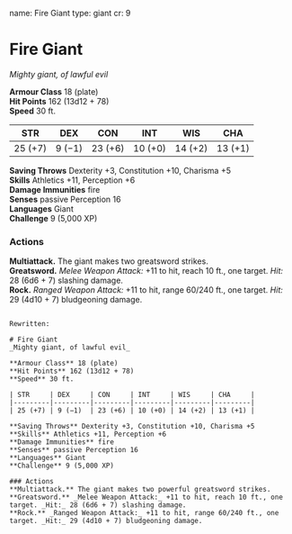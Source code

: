 name: Fire Giant
type: giant
cr: 9

# Fire Giant 
_Mighty giant, of lawful evil_

**Armour Class** 18 (plate)    
**Hit Points** 162 (13d12 + 78)    
**Speed** 30 ft. 

| STR     | DEX     | CON     | INT     | WIS     | CHA     |
|---------|---------|---------|---------|---------|---------|
| 25 (+7) | 9 (−1)  | 23 (+6) | 10 (+0) | 14 (+2) | 13 (+1) |

**Saving Throws** Dexterity +3, Constitution +10, Charisma +5    
**Skills** Athletics +11, Perception +6    
**Damage Immunities** fire    
**Senses** passive Perception 16    
**Languages** Giant    
**Challenge** 9 (5,000 XP) 

### Actions 
**Multiattack.** The giant makes two greatsword strikes.    
**Greatsword.** _Melee Weapon Attack:_ +11 to hit, reach 10 ft., one target. _Hit:_ 28 (6d6 + 7) slashing damage.    
**Rock.** _Ranged Weapon Attack:_ +11 to hit, range 60/240 ft., one target. _Hit:_ 29 (4d10 + 7) bludgeoning damage.
```

Rewritten:

# Fire Giant 
_Mighty giant, of lawful evil_

**Armour Class** 18 (plate)    
**Hit Points** 162 (13d12 + 78)    
**Speed** 30 ft. 

| STR     | DEX     | CON     | INT     | WIS     | CHA     |
|---------|---------|---------|---------|---------|---------|
| 25 (+7) | 9 (−1)  | 23 (+6) | 10 (+0) | 14 (+2) | 13 (+1) |

**Saving Throws** Dexterity +3, Constitution +10, Charisma +5    
**Skills** Athletics +11, Perception +6    
**Damage Immunities** fire    
**Senses** passive Perception 16    
**Languages** Giant    
**Challenge** 9 (5,000 XP) 

### Actions 
**Multiattack.** The giant makes two powerful greatsword strikes.    
**Greatsword.** _Melee Weapon Attack:_ +11 to hit, reach 10 ft., one target. _Hit:_ 28 (6d6 + 7) slashing damage.    
**Rock.** _Ranged Weapon Attack:_ +11 to hit, range 60/240 ft., one target. _Hit:_ 29 (4d10 + 7) bludgeoning damage.